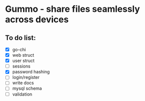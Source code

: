 # Gummo - share files seamlessly across devices

## To do list:

- [x] go-chi
- [x] web struct
- [x] user struct
- [ ] sessions
- [x] password hashing
- [ ] login/register
- [ ] write docs
- [ ] mysql schema
- [ ] validation
